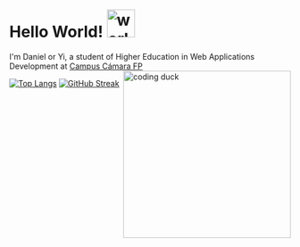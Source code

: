 <h1>Hello World! <img src="https://media0.giphy.com/media/v1.Y2lkPTc5MGI3NjExZWo5eW0yem80NTFmZmV6dW00bzEyMGltdzh4Mzd4YmJ0Z3drNTdibSZlcD12MV9pbnRlcm5hbF9naWZfYnlfaWQmY3Q9Zw/DMUFPG2niG1TW/giphy.gif" alt="world" width="50px" /> </h1>

I'm Daniel or Yi, a student of Higher Education in Web Applications Development at <a href="https://www.google.com/maps/place/Centro+FP+Superior+de+la+C%C3%A1mara+de+Comercio+de+Sevilla+-+Nuevas+Profesiones/@37.3755078,-5.98069,16z/data=!3m1!4b1!4m6!3m5!1s0xd126e9dd1459faf:0x761ce991c1ee65cc!8m2!3d37.3755078!4d-5.98069!16s%2Fg%2F1thgcq93?hl=es&entry=ttu&g_ep=EgoyMDI1MDIxMi4wIKXMDSoJLDEwMjExNDUzSAFQAw%3D%3D">Campus Cámara FP</a>
<img src="https://media4.giphy.com/media/v1.Y2lkPTc5MGI3NjExNHpiazBhMjJ3Z2NuNWdyZDJxZTVua2RqdjM5Yzg0cmkzcXd0c2lhaCZlcD12MV9pbnRlcm5hbF9naWZfYnlfaWQmY3Q9Zw/HzPtbOKyBoBFsK4hyc/giphy.gif" align="right" width="300px" alt="coding duck"/>




[![Top Langs](https://github-readme-stats.vercel.app/api/top-langs/?username=Yit-hub&layout=compact&theme=rose_pine)](https://github.com/anuraghazra/github-readme-stats)
[![GitHub Streak](https://streak-stats.demolab.com/?user=Yit-hub&theme=rose_pine)](https://git.io/streak-stats)

<!--
**Yit-hub/Yit-hub** is a ✨ _special_ ✨ repository because its `README.md` (this file) appears on your GitHub profile.

Here are some ideas to get you started:

- 🔭 I’m currently working on ...
- 🌱 I’m currently learning ...
- 👯 I’m looking to collaborate on ...
- 🤔 I’m looking for help with ...
- 💬 Ask me about ...
- 📫 How to reach me: ...
- 😄 Pronouns: ...
- ⚡ Fun fact: ...
-->
